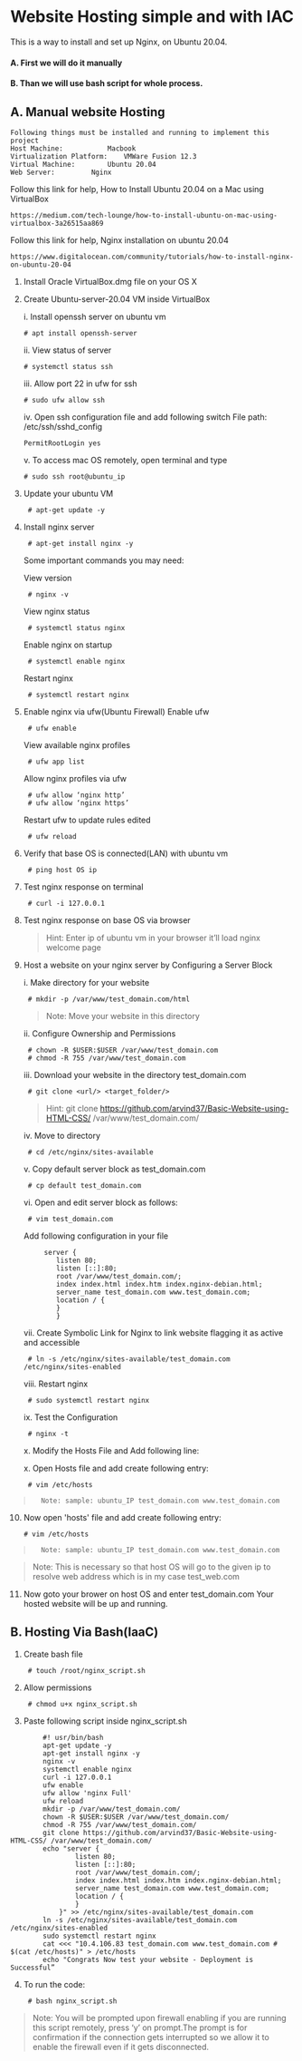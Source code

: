 # Website Hosting simple and with IAC
This is a way to install and set up Nginx, on Ubuntu 20.04.
#### A. First we will do it manually
#### B. Than we will use bash script for whole process.

## A. Manual website Hosting

	Following things must be installed and running to implement this project
	Host Machine:			Macbook
	Virtualization Platform: 	VMWare Fusion 12.3
	Virtual Machine:		Ubuntu 20.04
	Web Server:			Nginx

Follow this link for help,
How to Install Ubuntu 20.04 on a Mac using VirtualBox
```
https://medium.com/tech-lounge/how-to-install-ubuntu-on-mac-using-virtualbox-3a26515aa869
```

Follow this link  for help, 
Nginx installation on ubuntu 20.04
```
https://www.digitalocean.com/community/tutorials/how-to-install-nginx-on-ubuntu-20-04
```

 1. Install Oracle VirtualBox.dmg file on your OS X
 2. Create Ubuntu-server-20.04 VM inside VirtualBox

	i. Install openssh server on ubuntu vm	
	
		# apt install openssh-server 
		
	ii. View status of server 	
			
		# systemctl status ssh
		
	iii. Allow port 22 in ufw for ssh		
		
		# sudo ufw allow ssh
	
	iv. Open ssh configuration file and add following switch
		File path: /etc/ssh/sshd_config
		
		PermitRootLogin yes
			
	v. To access mac OS remotely, open terminal and type
		
		# sudo ssh root@ubuntu_ip

3. Update your ubuntu VM				
		
		# apt-get update -y

4. Install nginx server					
		
		# apt-get install nginx -y

	Some important commands you may need:

	View version									
			
		# nginx -v

	View nginx status								
		
		# systemctl status nginx
	
	Enable nginx on startup							
		
		# systemctl enable nginx
	
	Restart nginx 									
		
		# systemctl restart nginx

5. Enable nginx via ufw(Ubuntu Firewall)
	Enable ufw					 									
		
		# ufw enable

	View available nginx profiles			 									
		
		# ufw app list

	Allow nginx profiles via ufw			 									
		
		# ufw allow ‘nginx http’
		# ufw allow ‘nginx https’
		
	Restart ufw to update rules edited		 									
		
		# ufw reload
		
6. Verify that base OS is connected(LAN) with ubuntu vm

		# ping host OS ip

7. Test nginx response on terminal			

		# curl -i 127.0.0.1

8. Test nginx response on base OS via browser	
	> 	Hint:	Enter ip of ubuntu vm in your browser it’ll load nginx welcome page 

9. Host a website on your nginx server by Configuring a Server Block

	i. Make directory for your website			

		# mkdir -p /var/www/test_domain.com/html

	> Note: Move your website in this directory

	ii. Configure Ownership and Permissions			

		# chown -R $USER:$USER /var/www/test_domain.com
		# chmod -R 755 /var/www/test_domain.com			
		
	iii. Download your website in the directory test_domain.com	

		# git clone <url/> <target_folder/>

	> Hint: git clone https://github.com/arvind37/Basic-Website-using-HTML-CSS/ /var/www/test_domain.com/


	iv. Move to directory		
		
		# cd /etc/nginx/sites-available

	v. Copy default server block as test_domain.com		
		
		# cp default test_domain.com

	vi. Open and edit server block as follows:

		# vim test_domain.com
	
	Add following configuration in your file
	```
		 server {
			listen 80;
			listen [::]:80;
			root /var/www/test_domain.com/;
			index index.html index.htm index.nginx-debian.html;
			server_name test_domain.com www.test_domain.com;
			location / {
			}
		    }
	```

  	vii. Create Symbolic Link for Nginx to link website flagging it as active and accessible

		# ln -s /etc/nginx/sites-available/test_domain.com /etc/nginx/sites-enabled

	viii. Restart nginx				

		# sudo systemctl restart nginx

	ix. Test the Configuration			

		# nginx -t

	x. Modify the Hosts File and Add following line:  

	x. Open Hosts file and add create following entry:  
		
		# vim /etc/hosts

>		Note: sample: ubuntu_IP test_domain.com www.test_domain.com
	
10. Now open 'hosts' file and add create following entry:			

		# vim /etc/hosts
		
>		Note: sample: ubuntu_IP test_domain.com www.test_domain.com

> 	Note: This is necessary so that host OS will go to the given ip to resolve web address which is in my case test_web.com

11. Now goto your brower on host OS and enter test_domain.com
	Your hosted website will be up and running.
	

## B. Hosting Via Bash(IaaC)

1. Create bash file					

		# touch /root/nginx_script.sh

2. Allow permissions					
	
		# chmod u+x nginx_script.sh

3. Paste following script inside nginx_script.sh

```
		#! usr/bin/bash
		apt-get update -y
		apt-get install nginx -y
		nginx -v
		systemctl enable nginx
		curl -i 127.0.0.1
		ufw enable
		ufw allow 'nginx Full'
		ufw reload
		mkdir -p /var/www/test_domain.com/
		chown -R $USER:$USER /var/www/test_domain.com/
		chmod -R 755 /var/www/test_domain.com/
		git clone https://github.com/arvind37/Basic-Website-using-HTML-CSS/ /var/www/test_domain.com/
		echo "server {
		        listen 80;
		        listen [::]:80;
		        root /var/www/test_domain.com/;
		        index index.html index.htm index.nginx-debian.html;
		        server_name test_domain.com www.test_domain.com;
		        location / {
		        }
		    }" >> /etc/nginx/sites-available/test_domain.com
		ln -s /etc/nginx/sites-available/test_domain.com /etc/nginx/sites-enabled
		sudo systemctl restart nginx
		cat <<< "10.4.106.83 test_domain.com www.test_domain.com # $(cat /etc/hosts)" > /etc/hosts
		echo "Congrats Now test your website - Deployment is Successful”
```
4. To run the code:					

		# bash nginx_script.sh

>	Note: You will be prompted upon firewall enabling if you are running this script remotely, press ‘y’ on prompt.The prompt is for confirmation if the connection gets interrupted so we allow it to enable the firewall even if it gets disconnected.
